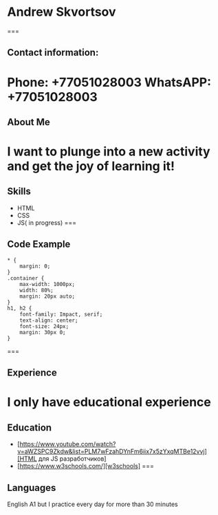 # Andrew Skvortsov
===
## Contact information:
Phone: +77051028003
WhatsAPP: +77051028003
===
## About Me
I want to plunge into a new activity and get the joy of learning it!
===
## Skills
* HTML
* CSS
* JS( in progress)
===
## Code Example
```
* {
    margin: 0;
}
.container {
    max-width: 1000px;
    width: 80%;
    margin: 20px auto;
}
h1, h2 {
    font-family: Impact, serif;
    text-align: center;
    font-size: 24px;
    margin: 30px 0;
}
```
===
## Experience
I only have educational experience
===
## Education
* [https://www.youtube.com/watch?v=aWZSPC9Zkdw&list=PLM7wFzahDYnFm6iix7x5zYxqMTBe12vvj][HTML для JS разработчиков]
* [https://www.w3schools.com/][w3schools]
===
## Languages
English A1 but I practice every day for more than 30 minutes